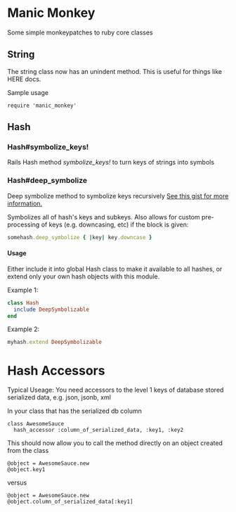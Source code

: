 # Manic Monkey #
Some simple monkeypatches to ruby core classes

## String ##
The string class now has an unindent method. This is useful for things like HERE docs.

Sample usage

```require 'manic_monkey'```

## Hash ##

### Hash#symbolize_keys! ###
Rails Hash method *symbolize_keys!* to turn keys of strings into symbols

### Hash#deep_symbolize
Deep symbolize method to symbolize keys recursively
[See this gist for more information.](https://gist.github.com/998709)

Symbolizes all of hash's keys and subkeys.
Also allows for custom pre-processing of keys (e.g. downcasing, etc)
if the block is given:

```ruby
somehash.deep_symbolize { |key| key.downcase }
```

#### Usage ####
Either include it into global Hash class to make it available to all hashes, or extend only your own hash objects with this module.

Example 1:

```ruby
class Hash
  include DeepSymbolizable
end
```
Example 2:

```ruby
myhash.extend DeepSymbolizable
```

# Hash Accessors

Typical Useage: You need accessors to the level 1 keys of database stored
serialized data, e.g. json, jsonb, xml

In your class that has the serialized db column

```
class AwesomeSauce
  hash_accessor :column_of_serialized_data, :key1, :key2
```

This should now allow you to call the method directly on an object created
from the class

```
@object = AwesomeSauce.new
@object.key1
```

versus

```
@object = AwesomeSauce.new
@object.column_of_serialized_data[:key1]
```